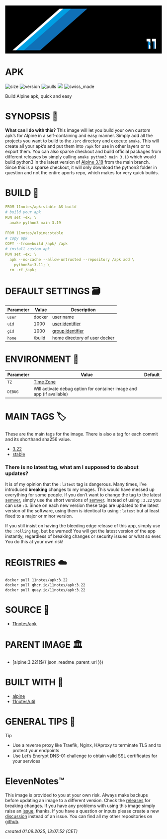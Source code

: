 ![banner](https://github.com/11notes/defaults/blob/main/static/img/banner.png?raw=true)

# APK
![size](https://img.shields.io/docker/image-size/11notes/apk/3.22?color=0eb305)![5px](https://github.com/11notes/defaults/blob/main/static/img/transparent5x2px.png?raw=true)![version](https://img.shields.io/docker/v/11notes/apk/3.22?color=eb7a09)![5px](https://github.com/11notes/defaults/blob/main/static/img/transparent5x2px.png?raw=true)![pulls](https://img.shields.io/docker/pulls/11notes/apk?color=2b75d6)![5px](https://github.com/11notes/defaults/blob/main/static/img/transparent5x2px.png?raw=true)[<img src="https://img.shields.io/github/issues/11notes/docker-APK?color=7842f5">](https://github.com/11notes/docker-APK/issues)![5px](https://github.com/11notes/defaults/blob/main/static/img/transparent5x2px.png?raw=true)![swiss_made](https://img.shields.io/badge/Swiss_Made-FFFFFF?labelColor=FF0000&logo=data:image/svg%2bxml;base64,PHN2ZyB2ZXJzaW9uPSIxIiB3aWR0aD0iNTEyIiBoZWlnaHQ9IjUxMiIgdmlld0JveD0iMCAwIDMyIDMyIiB4bWxucz0iaHR0cDovL3d3dy53My5vcmcvMjAwMC9zdmciPgogIDxyZWN0IHdpZHRoPSIzMiIgaGVpZ2h0PSIzMiIgZmlsbD0idHJhbnNwYXJlbnQiLz4KICA8cGF0aCBkPSJtMTMgNmg2djdoN3Y2aC03djdoLTZ2LTdoLTd2LTZoN3oiIGZpbGw9IiNmZmYiLz4KPC9zdmc+)

Build Alpine apk, quick and easy

# SYNOPSIS 📖
**What can I do with this?** This image will let you build your own custom apk’s for Alpine in a self-containing and easy manner. Simply add all the projects you want to build to the ```/src``` directory and execute ```amake```. This will create all your apk’s and put them into ```/apk``` for use in other layers or to export them. You can also sparse checkout and build official packages from different releases by simply calling ```amake python3 main 3.18``` which would build python3 in the latest version of [Alpine 3.18](https://pkgs.alpinelinux.org/package/v3.18/main/x86_64/python3) from the main branch. Since this is a sparse checkout, it will only download the python3 folder in question and not the entire aports repo, which makes for very quick builds.

# BUILD 🚧
```yaml
FROM 11notes/apk:stable AS build
# build your apk
RUN set -ex; \
  amake python3 main 3.19

FROM 11notes/alpine:stable
# copy apk
COPY --from=build /apk/ /apk
# install custom apk
RUN set -ex; \
  apk --no-cache --allow-untrusted --repository /apk add \
    python3=~3.11; \
  rm -rf /apk;
```

# DEFAULT SETTINGS 🗃️
| Parameter | Value | Description |
| --- | --- | --- |
| `user` | docker | user name |
| `uid` | 1000 | [user identifier](https://en.wikipedia.org/wiki/User_identifier) |
| `gid` | 1000 | [group identifier](https://en.wikipedia.org/wiki/Group_identifier) |
| `home` | /build | home directory of user docker |

# ENVIRONMENT 📝
| Parameter | Value | Default |
| --- | --- | --- |
| `TZ` | [Time Zone](https://en.wikipedia.org/wiki/List_of_tz_database_time_zones) | |
| `DEBUG` | Will activate debug option for container image and app (if available) | |

# MAIN TAGS 🏷️
These are the main tags for the image. There is also a tag for each commit and its shorthand sha256 value.

* [3.22](https://hub.docker.com/r/11notes/apk/tags?name=3.22)
* [stable](https://hub.docker.com/r/11notes/apk/tags?name=stable)

### There is no latest tag, what am I supposed to do about updates?
It is of my opinion that the ```:latest``` tag is dangerous. Many times, I’ve introduced **breaking** changes to my images. This would have messed up everything for some people. If you don’t want to change the tag to the latest [semver](https://semver.org/), simply use the short versions of [semver](https://semver.org/). Instead of using ```:3.22``` you can use ```:3```. Since on each new version these tags are updated to the latest version of the software, using them is identical to using ```:latest``` but at least fixed to a major or minor version.

If you still insist on having the bleeding edge release of this app, simply use the ```:rolling``` tag, but be warned! You will get the latest version of the app instantly, regardless of breaking changes or security issues or what so ever. You do this at your own risk!

# REGISTRIES ☁️
```
docker pull 11notes/apk:3.22
docker pull ghcr.io/11notes/apk:3.22
docker pull quay.io/11notes/apk:3.22
```

# SOURCE 💾
* [11notes/apk](https://github.com/11notes/docker-APK)

# PARENT IMAGE 🏛️
* [alpine:3.22](${{ json_readme_parent_url }})

# BUILT WITH 🧰
* [alpine](https://www.alpinelinux.org/)
* [11notes/util](https://github.com/11notes/docker-util)

# GENERAL TIPS 📌
> [!TIP]
>* Use a reverse proxy like Traefik, Nginx, HAproxy to terminate TLS and to protect your endpoints
>* Use Let’s Encrypt DNS-01 challenge to obtain valid SSL certificates for your services

# ElevenNotes™️
This image is provided to you at your own risk. Always make backups before updating an image to a different version. Check the [releases](https://github.com/11notes/docker-apk/releases) for breaking changes. If you have any problems with using this image simply raise an [issue](https://github.com/11notes/docker-apk/issues), thanks. If you have a question or inputs please create a new [discussion](https://github.com/11notes/docker-apk/discussions) instead of an issue. You can find all my other repositories on [github](https://github.com/11notes?tab=repositories).

*created 01.09.2025, 13:07:52 (CET)*